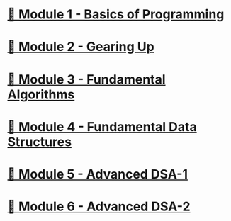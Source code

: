 # [📘 Module 1 - Basics of Programming](./module1.md)


# [📘 Module 2 - Gearing Up](./module2.md)


# [📘 Module 3 - Fundamental Algorithms](./module3.md)


# [📘 Module 4 - Fundamental Data Structures](./module4.md)


# [📘 Module 5 - Advanced DSA-1](./module5.md)


# [📘 Module 6 - Advanced DSA-2](./module6.md)

